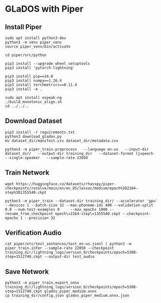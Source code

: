 # GLaDOS with Piper

## Install Piper

    sudo apt install python3-dev
    python3 -m venv piper_venv
    source piper_venv/bin/activate

    cd piper/src/python

    pip3 install --upgrade wheel setuptools
    pip3 install 'pytorch-lightning'

    pip3 install pip==24.0
    pip3 install numpy==1.26.4
    pip3 install torchmetrics==0.11.4
    pip3 install -e .

    sudo apt install espeak-ng
    ./build_monotonic_align.sh 
    cd ../../..

## Download Dataset

    pip3 install -r requirements.txt
    python3 download_glados.py 
    mv dataset_dir/manifest.csv dataset_dir/metadata.csv

    python3 -m piper_train.preprocess   --language en-us   --input-dir dataset_dir/   --output-dir training_dir   --dataset-format ljspeech   --single-speaker   --sample-rate 22050

## Train Network

    wget https://huggingface.co/datasets/rhasspy/piper-checkpoints/resolve/main/en/en_US/lessac/medium/epoch%3D2164-step%3D1355540.ckpt

    python3 -m piper_train --dataset-dir training_dir/ --accelerator 'gpu' --devices 1 --batch-size 32 --max-phoneme-ids 400 --validation-split 0.0 --num-test-examples 0     --max_epochs 1000 --resume_from_checkpoint epoch\=2164-step\=1355540.ckpt --checkpoint-epochs 1 --precision 32

## Verification Audio

    cat piper/etc/test_sentences/test_en-us.jsonl | python3 -m piper_train.infer --sample-rate 22050 --checkpoint training_dir/lightning_logs/version_0/checkpoints/epoch=5308-step=1512740.ckpt --output-dir test_audio

## Save Network

    python3 -m piper_train.export_onnx training_dir/lightning_logs/version_0/checkpoints/epoch=5308-step=1512740.ckpt glados_piper_medium.onnx
    cp training_dir/config.json glados_piper_medium.onnx.json
